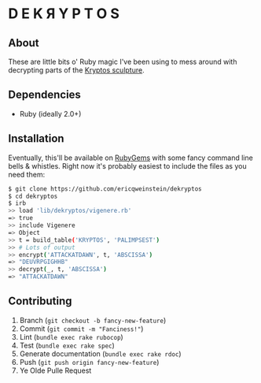 D E K Я Y P T O S
===================

## About
These are little bits o' Ruby magic I've been using to mess around with decrypting parts of the [Kryptos sculpture](http://en.wikipedia.org/wiki/Kryptos).

## Dependencies
* Ruby (ideally 2.0+)

## Installation
Eventually, this'll be available on [RubyGems](http://rubygems.org/) with some fancy command line bells & whistles. Right now it's probably easiest to include the files as you need them:

```bash
$ git clone https://github.com/ericqweinstein/dekryptos
$ cd dekryptos
$ irb
>> load 'lib/dekryptos/vigenere.rb'
=> true
>> include Vigenere
=> Object
>> t = build_table('KRYPTOS', 'PALIMPSEST')
>> # Lots of output
>> encrypt('ATTACKATDAWN', t, 'ABSCISSA')
=> "DEUVRPGIGHHB"
>> decrypt(_, t, 'ABSCISSA')
=> "ATTACKATDAWN"
```

## Contributing
1. Branch (`git checkout -b fancy-new-feature`)
2. Commit (`git commit -m "Fanciness!"`)
3. Lint (`bundle exec rake rubocop`)
4. Test (`bundle exec rake spec`)
5. Generate documentation (`bundle exec rake rdoc`)
6. Push (`git push origin fancy-new-feature`)
7. Ye Olde Pulle Request
